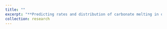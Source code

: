 ```yaml
---
title: ""
excerpt: "**Predicting rates and distribution of carbonate melting in oceanic upper mantle: Implications for seismic structure and global carbon cycling.** We predict how small concentrations of CO<sub>2</sub> found in passively upwelling mantle throughout ocean basins may generate low-degree carbonate melting. We find the flux of CO<sub>2</sub> segregated by these melts rivals the flux from mid-ocean ridges. [Publication](https://agupubs.onlinelibrary.wiley.com/doi/abs/10.1029/2018GL078142) <br/> <img width='100%' src='/images/carb_melt_fig.png'> <br>"
collection: research
---
```


